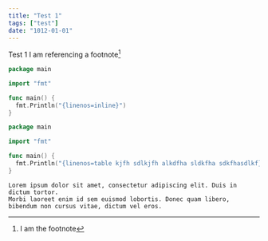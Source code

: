 ```yaml
---
title: "Test 1"
tags: ["test"]
date: "1012-01-01"
---
```


Test 1
I am referencing a footnote[^1]

```go {linenos=inline}
package main

import "fmt"

func main() {
  fmt.Println("{linenos=inline}")
}
```

```go
package main

import "fmt"

func main() {
  fmt.Println("{linenos=table kjfh sdlkjfh alkdfha sldkfha sdkfhasdlkf}")
}
```

```
Lorem ipsum dolor sit amet, consectetur adipiscing elit. Duis in dictum tortor.
Morbi laoreet enim id sem euismod lobortis. Donec quam libero, bibendum non cursus vitae, dictum vel eros.
```

[^1]: I am the footnote
